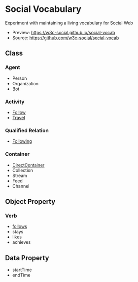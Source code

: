# Social Vocabulary
Experiment with maintaining a living vocabulary for Social Web

* Preview: https://w3c-social.github.io/social-vocab
* Source: https://github.com/w3c-social/social-vocab

## Class

### Agent

* Person
* Organization
* Bot

### Activity

* [Follow](activity/Follow)
* [Travel](activity/Travel)

### Qualified Relation
* [Following](qualified-relation/Following)

### Container

* [DirectContainer](container/DirectContainer)
* Collection
* Stream
* Feed
* Channel

## Object Property

### Verb

* [follows](verb/follows)
* stays
* likes
* achieves

## Data Property

* startTime
* endTime
